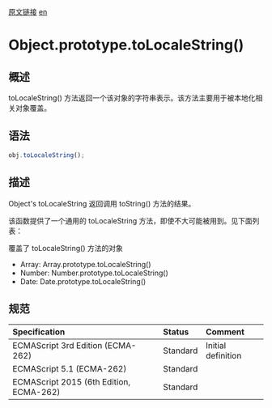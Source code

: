 <a href="https://developer.mozilla.org/zh-CN/docs/Web/JavaScript/Reference/Global_Objects/Object/toLocaleString" target="_blank">原文链接</a>
<a href="https://developer.mozilla.org/en-US/docs/Web/JavaScript/Reference/Global_Objects/Object/toLocaleString" target="_blank">en</a>

# Object.prototype.toLocaleString()

## 概述

toLocaleString() 方法返回一个该对象的字符串表示。该方法主要用于被本地化相关对象覆盖。

## 语法

```javascript
obj.toLocaleString();
```

## 描述

Object's toLocaleString 返回调用 toString() 方法的结果。

该函数提供了一个通用的 toLocaleString 方法，即使不大可能被用到。见下面列表：

覆盖了 toLocaleString() 方法的对象

* Array: Array.prototype.toLocaleString()
* Number: Number.prototype.toLocaleString()
* Date: Date.prototype.toLocaleString()

## 规范

| Specification                           | Status   | Comment            |
|:----------------------------------------|:---------|:-------------------|
| ECMAScript 3rd Edition (ECMA-262)       | Standard | Initial definition |
| ECMAScript 5.1 (ECMA-262)               | Standard |                    |
| ECMAScript 2015 (6th Edition, ECMA-262) | Standard |                    |